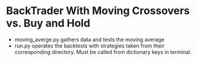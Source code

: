 # BackTrader With Moving Crossovers vs. Buy and Hold

- moving_averge.py gathers data and tests the moving average
- run.py operates the backtests with strategies taken from their corresponding directory.  Must be called from dictionary keys in terminal.
